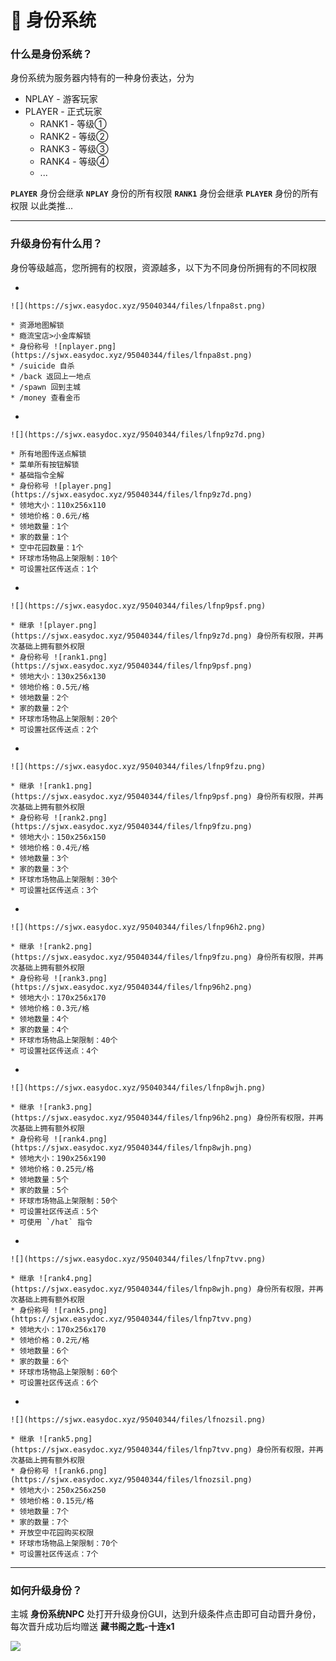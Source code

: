 # 🔰 身份系统

### 什么是身份系统？

身份系统为服务器内特有的一种身份表达，分为

* NPLAY - 游客玩家
* PLAYER - 正式玩家
  * RANK1 - 等级①
  * RANK2 - 等级②
  * RANK3 - 等级③
  * RANK4 - 等级④
  * ...

**`PLAYER`** 身份会继承 **`NPLAY`** 身份的所有权限 **`RANK1`** 身份会继承 **`PLAYER`** 身份的所有权限 以此类推...

***

### 升级身份有什么用？

身份等级越高，您所拥有的权限，资源越多，以下为不同身份所拥有的不同权限

*

    ![](https://sjwx.easydoc.xyz/95040344/files/lfnpa8st.png)

    * 资源地图解锁
    * 瘾流宝店>小金库解锁
    * 身份称号 ![nplayer.png](https://sjwx.easydoc.xyz/95040344/files/lfnpa8st.png)
    * /suicide 自杀
    * /back 返回上一地点
    * /spawn 回到主城
    * /money 查看金币
*

    ![](https://sjwx.easydoc.xyz/95040344/files/lfnp9z7d.png)

    * 所有地图传送点解锁
    * 菜单所有按钮解锁
    * 基础指令全解
    * 身份称号 ![player.png](https://sjwx.easydoc.xyz/95040344/files/lfnp9z7d.png)
    * 领地大小：110x256x110
    * 领地价格：0.6元/格
    * 领地数量：1个
    * 家的数量：1个
    * 空中花园数量：1个
    * 环球市场物品上架限制：10个
    * 可设置社区传送点：1个
*

    ![](https://sjwx.easydoc.xyz/95040344/files/lfnp9psf.png)

    * 继承 ![player.png](https://sjwx.easydoc.xyz/95040344/files/lfnp9z7d.png) 身份所有权限，并再次基础上拥有额外权限
    * 身份称号 ![rank1.png](https://sjwx.easydoc.xyz/95040344/files/lfnp9psf.png)
    * 领地大小：130x256x130
    * 领地价格：0.5元/格
    * 领地数量：2个
    * 家的数量：2个
    * 环球市场物品上架限制：20个
    * 可设置社区传送点：2个
*

    ![](https://sjwx.easydoc.xyz/95040344/files/lfnp9fzu.png)

    * 继承 ![rank1.png](https://sjwx.easydoc.xyz/95040344/files/lfnp9psf.png) 身份所有权限，并再次基础上拥有额外权限
    * 身份称号 ![rank2.png](https://sjwx.easydoc.xyz/95040344/files/lfnp9fzu.png)
    * 领地大小：150x256x150
    * 领地价格：0.4元/格
    * 领地数量：3个
    * 家的数量：3个
    * 环球市场物品上架限制：30个
    * 可设置社区传送点：3个
*

    ![](https://sjwx.easydoc.xyz/95040344/files/lfnp96h2.png)

    * 继承 ![rank2.png](https://sjwx.easydoc.xyz/95040344/files/lfnp9fzu.png) 身份所有权限，并再次基础上拥有额外权限
    * 身份称号 ![rank3.png](https://sjwx.easydoc.xyz/95040344/files/lfnp96h2.png)
    * 领地大小：170x256x170
    * 领地价格：0.3元/格
    * 领地数量：4个
    * 家的数量：4个
    * 环球市场物品上架限制：40个
    * 可设置社区传送点：4个
*

    ![](https://sjwx.easydoc.xyz/95040344/files/lfnp8wjh.png)

    * 继承 ![rank3.png](https://sjwx.easydoc.xyz/95040344/files/lfnp96h2.png) 身份所有权限，并再次基础上拥有额外权限
    * 身份称号 ![rank4.png](https://sjwx.easydoc.xyz/95040344/files/lfnp8wjh.png)
    * 领地大小：190x256x190
    * 领地价格：0.25元/格
    * 领地数量：5个
    * 家的数量：5个
    * 环球市场物品上架限制：50个
    * 可设置社区传送点：5个
    * 可使用 `/hat` 指令
*

    ![](https://sjwx.easydoc.xyz/95040344/files/lfnp7tvv.png)

    * 继承 ![rank4.png](https://sjwx.easydoc.xyz/95040344/files/lfnp8wjh.png) 身份所有权限，并再次基础上拥有额外权限
    * 身份称号 ![rank5.png](https://sjwx.easydoc.xyz/95040344/files/lfnp7tvv.png)
    * 领地大小：170x256x170
    * 领地价格：0.2元/格
    * 领地数量：6个
    * 家的数量：6个
    * 环球市场物品上架限制：60个
    * 可设置社区传送点：6个
*

    ![](https://sjwx.easydoc.xyz/95040344/files/lfnozsil.png)

    * 继承 ![rank5.png](https://sjwx.easydoc.xyz/95040344/files/lfnp7tvv.png) 身份所有权限，并再次基础上拥有额外权限
    * 身份称号 ![rank6.png](https://sjwx.easydoc.xyz/95040344/files/lfnozsil.png)
    * 领地大小：250x256x250
    * 领地价格：0.15元/格
    * 领地数量：7个
    * 家的数量：7个
    * 开放空中花园购买权限
    * 环球市场物品上架限制：70个
    * 可设置社区传送点：7个

***

### 如何升级身份？

主城 **身份系统NPC** 处打开升级身份GUI，达到升级条件点击即可自动晋升身份，每次晋升成功后均赠送 **藏书阁之匙-十连x1**

![](https://sjwx.easydoc.xyz/95040344/files/lb6otw6n.png)
